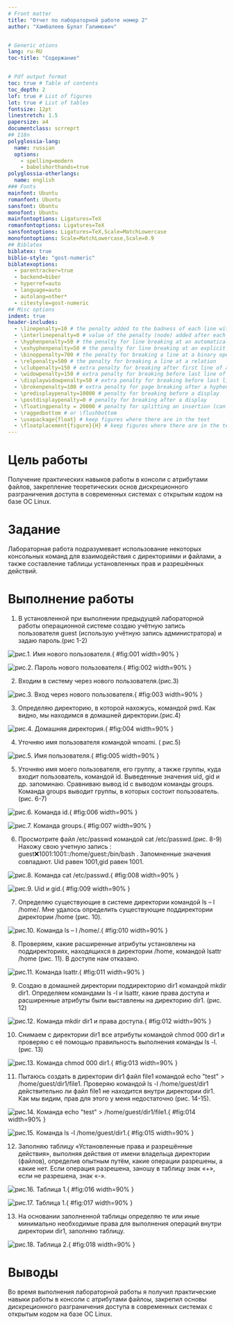 ```yaml
---
# Front matter
title: "Отчет по лабораторной работе номер 2"
author: "Хамбалеев Булат Галимович"


# Generic otions
lang: ru-RU
toc-title: "Содержание"


# Pdf output format
toc: true # Table of contents
toc_depth: 2
lof: true # List of figures
lot: true # List of tables
fontsize: 12pt
linestretch: 1.5
papersize: a4
documentclass: scrreprt
## I18n
polyglossia-lang:
  name: russian
  options:
	- spelling=modern
	- babelshorthands=true
polyglossia-otherlangs:
  name: english
### Fonts
mainfont: Ubuntu
romanfont: Ubuntu
sansfont: Ubuntu
monofont: Ubuntu
mainfontoptions: Ligatures=TeX
romanfontoptions: Ligatures=TeX
sansfontoptions: Ligatures=TeX,Scale=MatchLowercase
monofontoptions: Scale=MatchLowercase,Scale=0.9
## Biblatex
biblatex: true
biblio-style: "gost-numeric"
biblatexoptions:
  - parentracker=true
  - backend=biber
  - hyperref=auto
  - language=auto
  - autolang=other*
  - citestyle=gost-numeric
## Misc options
indent: true
header-includes:
  - \linepenalty=10 # the penalty added to the badness of each line within a paragraph (no associated penalty node) Increasing the value makes tex try to have fewer lines in the paragraph.
  - \interlinepenalty=0 # value of the penalty (node) added after each line of a paragraph.
  - \hyphenpenalty=50 # the penalty for line breaking at an automatically inserted hyphen
  - \exhyphenpenalty=50 # the penalty for line breaking at an explicit hyphen
  - \binoppenalty=700 # the penalty for breaking a line at a binary operator
  - \relpenalty=500 # the penalty for breaking a line at a relation
  - \clubpenalty=150 # extra penalty for breaking after first line of a paragraph
  - \widowpenalty=150 # extra penalty for breaking before last line of a paragraph
  - \displaywidowpenalty=50 # extra penalty for breaking before last line before a display math
  - \brokenpenalty=100 # extra penalty for page breaking after a hyphenated line
  - \predisplaypenalty=10000 # penalty for breaking before a display
  - \postdisplaypenalty=0 # penalty for breaking after a display
  - \floatingpenalty = 20000 # penalty for splitting an insertion (can only be split footnote in standard LaTeX)
  - \raggedbottom # or \flushbottom
  - \usepackage{float} # keep figures where there are in the text
  - \floatplacement{figure}{H} # keep figures where there are in the text
---
```


# Цель работы

Получение практических навыков работы в консоли с атрибутами файлов, закрепление теоретических основ дискреционного разграничения доступа в современных системах с открытым кодом на базе ОС Linux.

# Задание

Лабораторная работа подразумевает использование некоторых консольных команд для взаимодействия с директориями и файлами, а также составление таблицы установленных прав и разрешённых действий.

# Выполнение работы

1. В установленной при выполнении предыдущей лабораторной работы
операционной системе создаю учётную запись пользователя guest (использую учётную запись администратора) и задаю пароль.(рис 1-2)

![рис.1. Имя нового пользователя.](images/1.jpg){ #fig:001 width=90% }

![рис.2. Пароль нового пользователя.](images/2.jpg){ #fig:002 width=90% }


2. Входим в систему через нового пользователя.(рис.3)


![рис.3. Вход через нового пользователя.](images/3.jpg){ #fig:003 width=90% }


3. Определяю директорию, в которой нахожусь, командой pwd. Как видно, мы находимся в домашней директории.(рис.4)


![рис.4. Домашняя директория.](images/4.jpg){ #fig:004 width=90% }


4. Уточняю имя пользователя командой wnoami. ( рис.5)

![рис.5. Имя пользователя.](images/5.jpg){ #fig:005 width=90% }


5. Уточняю имя моего пользователя, его группу, а также группы, куда входит пользователь, командой id. Выведенные значения uid, gid и др. запоминаю. Сравниваю вывод id с выводом команды groups. Команда 
groups выводит группы, в которых состоит пользователь. (рис. 6-7)


![рис.6. Команда id.](images/6.jpg){ #fig:006 width=90% }

![рис.7. Команда groups.](images/7.jpg){ #fig:007 width=90% }


6. Просмотрите файл /etc/passwd командой cat /etc/passwd.(рис. 8-9) Нахожу свою учетную запись : guest:x:1001:1001::/home/guest:/bin/bash . Запомненные значения совпадают. Uid равен 1001,gid равен 1001.



![рис.8. Команда cat /etc/passwd.](images/8.jpg){ #fig:008 width=90% }

![рис.9. Uid и gid.](images/9.jpg){ #fig:009 width=90% }

7. Определяю существующие в системе директории командой ls – l /home/. Мне удалось определить существующие поддиректории директории /home (рис. 10).

![рис.10. Команда ls – l /home/.](images/10.jpg){ #fig:010 width=90% }



8. Проверяем, какие расширенные атрибуты установлены на поддиректориях, находящихся в директории /home, командой lsattr /home (рис. 11). В доступе нам отказано.


![рис.11. Команда lsattr.](images/11.jpg){ #fig:011 width=90% }


9. Создаю в домашней директории поддиректорию dir1 командой mkdir dir1. Определяем командами ls -l и lsattr, какие права доступа и расширенные атрибуты были выставлены на директорию dir1. (рис. 12)

![рис.12. Команда mkdir dir1 и права доступа.](images/12.jpg){ #fig:012 width=90% }


10. Снимаем с директории dir1 все атрибуты командой chmod 000 dir1 и проверяю с её помощью правильность выполнения команды ls -l. (рис. 13)

![рис.13. Команда chmod 000 dir1.](images/13.jpg){ #fig:013 width=90% }


11. Пытаюсь создать в директории dir1 файл file1 командой echo "test" > /home/guest/dir1/file1. Проверяю командой ls -l /home/guest/dir1 действительно ли файл file1 не
находится внутри директории dir1. Как мы видим, прав для этого у меня недостаточно (рис. 14-15). 


![рис.14. Команда echo "test" > /home/guest/dir1/file1.](images/14.jpg){ #fig:014 width=90% }

![рис.15. Команда ls -l /home/guest/dir1.](images/15.jpg){ #fig:015 width=90% }


12. Заполняю таблицу «Установленные права и разрешённые действия», выполняя действия от имени владельца директории (файлов), определив опытным путём, какие операции разрешены, а какие нет.
Если операция разрешена, заношу в таблицу знак «+», если не разрешена, знак «-».


![рис.16. Таблица 1.](images/16.jpg){ #fig:016 width=90% }


![рис.17. Таблица 1.](images/17.jpg){ #fig:017 width=90% }


13. На основании заполненной таблицы определяю те или иные минимально необходимые права для выполнения операций внутри директории
dir1, заполняю таблицу.


![рис.18. Таблица 2.](images/18.jpg){ #fig:018 width=90% }


# Выводы

Во время выполнения лабораторной работы я получил практические навыки работы в консоли с атрибутами файлоы, закрепил основы дискреционного разграничения
доступа в современных системах с открытым кодом на базе OC Linux.









